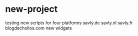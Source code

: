 # new-project
testing new scripts
for four platforms
savly.de
savly.nl
savly.fr
blogdechollos.com
new widgets 

